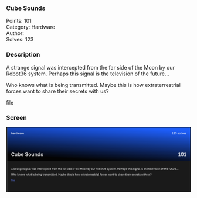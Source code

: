 ### Cube Sounds

Points: 101 \
Category: Hardware \
Author: \
Solves: 123

### Description

A strange signal was intercepted from the far side of the Moon by our Robot36 system. Perhaps this signal is the television of the future…

Who knows what is being transmitted. Maybe this is how extraterrestrial forces want to share their secrets with us?

file

### Screen

![](img/task.png)